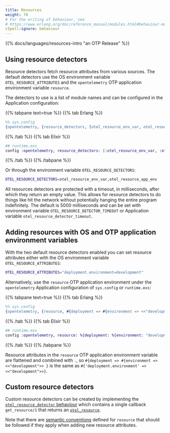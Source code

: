 ```yaml
---
title: Resources
weight: 70
# For the writing of behaviour, see
# https://www.erlang.org/doc/reference_manual/modules.html#behaviour-module-attribute
cSpell:ignore: behaviour
---
```


<!-- markdownlint-disable no-duplicate-heading -->
<!-- markdownlint-capture -->

{{% docs/languages/resources-intro "an OTP Release" %}}

## Using resource detectors

Resource detectors fetch resource attributes from various sources. The default
detectors use the OS environment variable `OTEL_RESOURCE_ATTRIBUTES` and the
`opentelemetry` OTP application environment variable `resource`.

The detectors to use is a list of module names and can be configured in the
Application configuration:

{{% tabpane text=true %}} {{% tab Erlang %}}

```erlang
%% sys.config
{opentelemetry, {resource_detectors, [otel_resource_env_var, otel_resource_app_env]}}
```

{{% /tab %}} {{% tab Elixir %}}

```elixir
## runtime.exs
config :opentelemetry, resource_detectors: [:otel_resource_env_var, :otel_resource_app_env]
```

{{% /tab %}} {{% /tabpane %}}

Or through the environment variable `OTEL_RESOURCE_DETECTORS`:

```sh
OTEL_RESOURCE_DETECTORS=otel_resource_env_var,otel_resource_app_env
```

All resources detectors are protected with a timeout, in milliseconds, after
which they return an empty value. This allows for resource detectors to do
things like hit the network without potentially hanging the entire program
indefinitely. The default is 5000 milliseconds and can be set with environment
variable `OTEL_RESOURCE_DETECTOR_TIMEOUT` or Application variable
`otel_resource_detector_timeout`.

## Adding resources with OS and OTP application environment variables

With the two default resource detectors enabled you can set resource attributes
either with the OS environment variable `OTEL_RESOURCE_ATTRIBUTES`:

```sh
OTEL_RESOURCE_ATTRIBUTES="deployment.environment=development"
```

Alternatively, use the `resource` OTP application environment under the
`opentelemetry` Application configuration of `sys.config` or `runtime.exs`:

{{% tabpane text=true %}} {{% tab Erlang %}}

```erlang
%% sys.config
{opentelemetry, {resource, #{deployment => #{environment => <<"development">%}}}}
```

{{% /tab %}} {{% tab Elixir %}}

```elixir
## runtime.exs
config :opentelemetry, resource: %{deployment: %{environment: "development" }}
```

{{% /tab %}} {{% /tabpane %}}

Resource attributes in the `resource` OTP application environment variable are
flattened and combined with `.`, so
`#{deployment => #{environment => <<"development">> }` is the same as
`#{'deployment.environment' => <<"development">>}`.

## Custom resource detectors

Custom resource detectors can be created by implementing the
[`otel_resource_detector` behaviour](https://hexdocs.pm/opentelemetry/1.3.0/otel_resource_detector.html#callbacks)
which contains a single callback `get_resource/1` that returns an
[`otel_resource`](https://hexdocs.pm/opentelemetry/1.3.0/otel_resource.html).

Note that there are [semantic conventions](/docs/specs/semconv/resource/)
defined for `resource` that should be followed if they apply when adding new
resource attributes.
